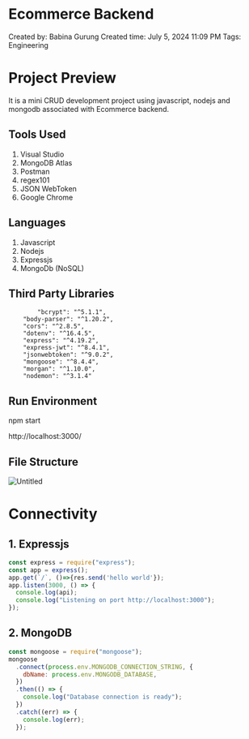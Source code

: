 # Ecommerce Backend

Created by: Babina Gurung
Created time: July 5, 2024 11:09 PM
Tags: Engineering

# Project Preview

It is a mini CRUD development project using javascript, nodejs and mongodb associated with Ecommerce backend.

## Tools Used

1. Visual Studio
2. MongoDB Atlas
3. Postman
4. regex101
5. JSON WebToken
6. Google Chrome

## Languages

1. Javascript
2. Nodejs
3. Expressjs
4. MongoDb (NoSQL)

## Third Party Libraries

```
		"bcrypt": "^5.1.1",
    "body-parser": "^1.20.2",
    "cors": "^2.8.5",
    "dotenv": "^16.4.5",
    "express": "^4.19.2",
    "express-jwt": "^8.4.1",
    "jsonwebtoken": "^9.0.2",
    "mongoose": "^8.4.4",
    "morgan": "^1.10.0",
    "nodemon": "^3.1.4"
```

## Run Environment

npm start

http://localhost:3000/

## File Structure

![Untitled](Ecommerce%20Backend%20b4a28ec2ca1d4d15af43edf681b94e3c/Untitled.png)

# Connectivity

## 1. Expressjs

```jsx
const express = require("express");
const app = express();
app.get(`/`, ()=>{res.send('hello world'});
app.listen(3000, () => {
  console.log(api);
  console.log("Listening on port http://localhost:3000");
});
```

## 2. MongoDB

```jsx
const mongoose = require("mongoose");
mongoose
  .connect(process.env.MONGODB_CONNECTION_STRING, {
    dbName: process.env.MONGODB_DATABASE,
  })
  .then(() => {
    console.log("Database connection is ready");
  })
  .catch((err) => {
    console.log(err);
  });
```